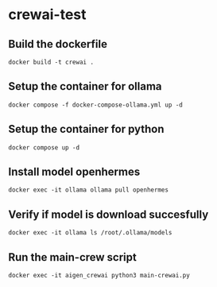 # crewai-test

## Build the dockerfile

`docker build -t crewai .`

## Setup the container for ollama

`docker compose -f docker-compose-ollama.yml up -d`

## Setup the container for python

`docker compose up -d`

## Install model openhermes

`docker exec -it ollama ollama pull openhermes`

## Verify if model is download succesfully

`docker exec -it ollama ls /root/.ollama/models`

## Run the main-crew script

`docker exec -it aigen_crewai python3 main-crewai.py`